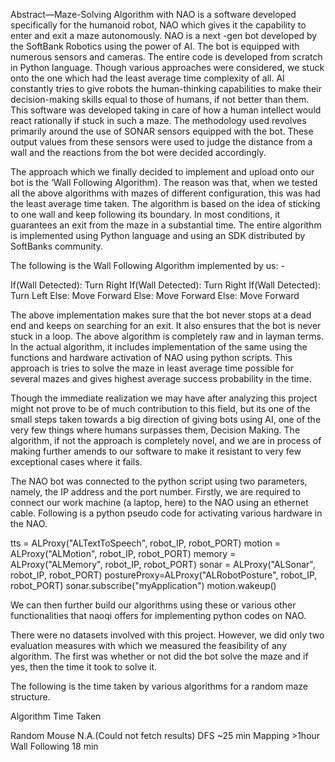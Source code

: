 Abstract—Maze-Solving Algorithm with NAO is a software developed specifically for the humanoid robot, NAO which gives it the capability to enter and exit a maze autonomously. NAO is a next -gen bot developed by the SoftBank Robotics using the power of AI. The bot is equipped with numerous sensors and cameras. The entire code is developed from scratch in Python language. Though various approaches were considered, we stuck onto the one which had the least average time complexity of all. AI constantly tries to give robots the human-thinking capabilities to make their decision-making skills equal to those of humans, if not better than them. This software was developed taking in care of how a human intellect would react rationally if stuck in such a maze. The methodology used revolves primarily around the use of SONAR sensors equipped with the bot. These output values from these sensors were used to judge the distance from a wall and the reactions from the bot were decided accordingly.


The approach which we finally decided to implement and upload onto our bot is the ’Wall Following Algorithm). The reason was that, when we tested all the above algorithms with mazes of different configuration, this was had the least average time taken. The algorithm is based on the idea of sticking to one wall and keep following its boundary. In most conditions, it guarantees an exit from the maze in a substantial time. The entire algorithm is implemented using Python language and using an SDK distributed by SoftBanks community.

The following is the Wall Following Algorithm implemented by us: -

If(Wall Detected):
	Turn Right
	If(Wall Detected):
		Turn Right
		If(Wall Detected):
			Turn Left
		Else:
			Move Forward
	Else:
		Move Forward
Else:
	Move Forward


The above implementation makes sure that the bot never stops at a dead end and keeps on searching for an exit. It also ensures that the bot is never stuck in a loop. The above algorithm is completely raw and in layman terms. In the actual algorithm, it includes implementation of the same using the functions and hardware activation of NAO using python scripts. This approach is tries to solve the maze in least average time possible for several mazes and gives highest average success probability in the time.


Though the immediate realization we may have after analyzing this project might not prove to be of much contribution to this field, but its one of the small steps taken towards a big direction of giving bots using AI, one of the very few things where humans surpasses them, Decision Making. The algorithm, if not the approach is completely novel, and we are in process of making further amends to our software to make it resistant to very few exceptional cases where it fails. 



The NAO bot was connected to the python script using two parameters, namely, the IP address and the port number. Firstly, we are required to connect our work machine (a laptop, here) to the NAO using an ethernet cable. Following is a python pseudo code for activating various hardware in the NAO.

tts = ALProxy("ALTextToSpeech", robot_IP, robot_PORT)
    motion = ALProxy("ALMotion", robot_IP, robot_PORT)
    memory = ALProxy("ALMemory", robot_IP, robot_PORT)
    sonar = ALProxy("ALSonar", robot_IP, robot_PORT)
    postureProxy=ALProxy("ALRobotPosture", robot_IP, robot_PORT)
sonar.subscribe("myApplication")
motion.wakeup()


We can then further build our algorithms using these or various other functionalities that naoqi offers for implementing python codes on NAO.


There were no datasets involved with this project. However, we did only two evaluation measures with which we measured the feasibility of any algorithm. The first was whether or not did the bot solve the maze and if yes, then the time it took to solve it.

The following is the time taken by various algorithms for a random maze structure.

Algorithm	Time Taken
	
Random Mouse	N.A.(Could not fetch results)
DFS	~25 min
Mapping	>1hour
Wall Following	18 min
